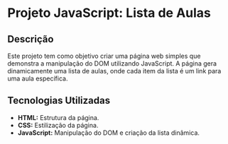 # Projeto JavaScript: Lista de Aulas

## Descrição
Este projeto tem como objetivo criar uma página web simples que demonstra a manipulação do DOM utilizando JavaScript. A página gera dinamicamente uma lista de aulas, onde cada item da lista é um link para uma aula específica.

## Tecnologias Utilizadas
* **HTML:** Estrutura da página.
* **CSS:** Estilização da página.
* **JavaScript:** Manipulação do DOM e criação da lista dinâmica.
